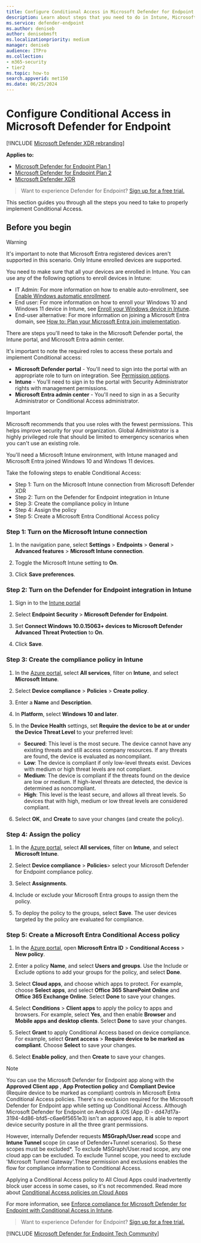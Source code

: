 ```yaml
---
title: Configure Conditional Access in Microsoft Defender for Endpoint
description: Learn about steps that you need to do in Intune, Microsoft Defender XDR, and Azure to implement Conditional access
ms.service: defender-endpoint
ms.author: deniseb
author: denisebmsft
ms.localizationpriority: medium
manager: deniseb
audience: ITPro
ms.collection: 
- m365-security
- tier2
ms.topic: how-to
search.appverid: met150
ms.date: 06/25/2024
---
```


# Configure Conditional Access in Microsoft Defender for Endpoint

[!INCLUDE [Microsoft Defender XDR rebranding](../includes/microsoft-defender.md)]

**Applies to:**
- [Microsoft Defender for Endpoint Plan 1](microsoft-defender-endpoint.md)
- [Microsoft Defender for Endpoint Plan 2](microsoft-defender-endpoint.md)
- [Microsoft Defender XDR](/defender-xdr)

> Want to experience Defender for Endpoint? [Sign up for a free trial.](https://go.microsoft.com/fwlink/p/?linkid=2225630)

This section guides you through all the steps you need to take to properly implement Conditional Access.

## Before you begin

> [!WARNING]
> It's important to note that Microsoft Entra registered devices aren't supported in this scenario. Only Intune enrolled devices are supported.

You need to make sure that all your devices are enrolled in Intune. You can use any of the following options to enroll devices in Intune:

- IT Admin: For more information on how to enable auto-enrollment, see [Enable Windows automatic enrollment](/mem/intune/enrollment/windows-enroll#enable-windows-automatic-enrollment).
- End user: For more information on how to enroll your Windows 10 and Windows 11 device in Intune, see [Enroll your Windows device in Intune](/mem/intune/user-help/enroll-windows-10-device).
- End-user alternative: For more information on joining a Microsoft Entra domain, see [How to: Plan your Microsoft Entra join implementation](/azure/active-directory/devices/azureadjoin-plan).

There are steps you'll need to take in the Microsoft Defender portal, the Intune portal, and Microsoft Entra admin center.

It's important to note the required roles to access these portals and implement Conditional access:

- **Microsoft Defender portal** - You'll need to sign into the portal with an appropriate role to turn on integration. See [Permission options](user-roles.md#permission-options).
- **Intune** - You'll need to sign in to the portal with Security Administrator rights with management permissions.
- **Microsoft Entra admin center** - You'll need to sign in as a Security Administrator or Conditional Access administrator.

> [!IMPORTANT]
> Microsoft recommends that you use roles with the fewest permissions. This helps improve security for your organization. Global Administrator is a highly privileged role that should be limited to emergency scenarios when you can't use an existing role.

You'll need a Microsoft Intune environment, with Intune managed and Microsoft Entra joined Windows 10 and Windows 11 devices.

Take the following steps to enable Conditional Access:

- Step 1: Turn on the Microsoft Intune connection from Microsoft Defender XDR
- Step 2: Turn on the Defender for Endpoint integration in Intune
- Step 3: Create the compliance policy in Intune
- Step 4: Assign the policy 
- Step 5: Create a Microsoft Entra Conditional Access policy

### Step 1: Turn on the Microsoft Intune connection

1. In the navigation pane, select **Settings** \> **Endpoints** \> **General** \> **Advanced features** \> **Microsoft Intune connection**.

2. Toggle the Microsoft Intune setting to **On**.

3. Click **Save preferences**.

### Step 2: Turn on the Defender for Endpoint integration in Intune

1. Sign in to the [Intune portal](https://intune.microsoft.com)

2. Select **Endpoint Security** \> **Microsoft Defender for Endpoint**.

3. Set **Connect Windows 10.0.15063+ devices to Microsoft Defender Advanced Threat Protection** to **On**.

4. Click **Save**.

### Step 3: Create the compliance policy in Intune

1. In the [Azure portal](https://portal.azure.com), select **All services**, filter on **Intune**, and select **Microsoft Intune**.

2. Select **Device compliance** \> **Policies** \> **Create policy**.

3. Enter a **Name** and **Description**.

4. In **Platform**, select **Windows 10 and later**.

5. In the **Device Health** settings, set **Require the device to be at or under the Device Threat Level** to your preferred level:

   - **Secured**: This level is the most secure. The device cannot have any existing threats and still access company resources. If any threats are found, the device is evaluated as noncompliant.
   - **Low**: The device is compliant if only low-level threats exist. Devices with medium or high threat levels are not compliant.
   - **Medium**: The device is compliant if the threats found on the device are low or medium. If high-level threats are detected, the device is determined as noncompliant.
   - **High**: This level is the least secure, and allows all threat levels. So devices that with high, medium or low threat levels are considered compliant.

6. Select **OK**, and **Create** to save your changes (and create the policy).

### Step 4: Assign the policy

1. In the [Azure portal](https://portal.azure.com), select **All services**, filter on **Intune**, and select **Microsoft Intune**.

2. Select **Device compliance** \> **Policies**> select your Microsoft Defender for Endpoint compliance policy.

3. Select **Assignments**.

4. Include or exclude your Microsoft Entra groups to assign them the policy.

5. To deploy the policy to the groups, select **Save**. The user devices targeted by the policy are evaluated for compliance.

<a name='step-5-create-an-azure-ad-conditional-access-policy'></a>

### Step 5: Create a Microsoft Entra Conditional Access policy

1. In the [Azure portal](https://portal.azure.com), open **Microsoft Entra ID** \> **Conditional Access** \> **New policy**.

2. Enter a policy **Name**, and select **Users and groups**. Use the Include or Exclude options to add your groups for the policy, and select **Done**.

3. Select **Cloud apps**, and choose which apps to protect. For example, choose **Select apps**, and select **Office 365 SharePoint Online** and **Office 365 Exchange Online**. Select **Done** to save your changes.

4. Select **Conditions** \> **Client apps** to apply the policy to apps and browsers. For example, select **Yes**, and then enable **Browser** and **Mobile apps and desktop clients**. Select **Done** to save your changes.

5. Select **Grant** to apply Conditional Access based on device compliance. For example, select **Grant access** \> **Require device to be marked as compliant**. Choose **Select** to save your changes.

6. Select **Enable policy**, and then **Create** to save your changes.

> [!NOTE]
> You can use the Microsoft Defender for Endpoint app along with the **Approved Client app** , **App Protection policy** and **Compliant Device** (Require device to be marked as compliant) controls in Microsoft Entra Conditional Access policies. There's no exclusion required for the Microsoft Defender for Endpoint app while setting up Conditional Access. Although Microsoft Defender for Endpoint on Android & iOS (App ID - dd47d17a-3194-4d86-bfd5-c6ae6f5651e3) isn't an approved app, it is able to report device security posture in all the three grant permissions. 
> 
> However, internally Defender requests **MSGraph/User.read** scope and **Intune Tunnel** scope (in case of Defender+Tunnel scenarios). So these scopes must be excluded*. To exclude MSGraph/User.read scope, any one cloud app can be excluded. To exclude Tunnel scope, you need to exclude 'Microsoft Tunnel Gateway'.These permission and exclusions enables the flow for compliance information to Conditional Access.

Applying a Conditional Access policy to All Cloud Apps could inadvertently block user access in some cases, so it's not recommended. Read more about [Conditional Access policies on Cloud Apps](/azure/active-directory/conditional-access/concept-conditional-access-cloud-apps#all-cloud-apps)

For more information, see [Enforce compliance for Microsoft Defender for Endpoint with Conditional Access in Intune](/mem/intune/protect/advanced-threat-protection).

> Want to experience Defender for Endpoint? [Sign up for a free trial.](https://go.microsoft.com/fwlink/p/?linkid=2225630)

[!INCLUDE [Microsoft Defender for Endpoint Tech Community](../includes/defender-mde-techcommunity.md)]
